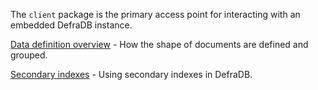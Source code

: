 The `client` package is the primary access point for interacting with an embedded DefraDB instance.

[Data definition overview](./data_definition.md) - How the shape of documents are defined and grouped.

[Secondary indexes](./secondary_indexes.md) - Using secondary indexes in DefraDB.